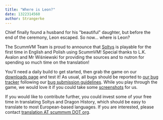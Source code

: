 ```yaml
---
title: "Where is Leon?"
date: 1322314560
author: Strangerke
---
```


Chief finally found a husband for his "beautiful" daughter, but before the end of the ceremony, Leon escaped. So now... where is Leon?

The ScummVM Team is proud to announce that [Soltys](http://www.mobygames.com/game/dos/sotys) is playable for the first time in English and Polish using ScummVM! Special thanks to L.K. Avalon and Mr Wiśniewski for providing the sources and to nutron for spending so much time on the translation!

You'll need a daily build to get started, then grab the game on our [downloads page](/downloads/#extras) and test it! As usual, all bugs should be reported to [our bug tracker](http://bugs.scummvm.org/) following our [bug submission guidelines](/faq/#question.report-bugs). While you play through the game, we would love it if you could take some [screenshots](http://wiki.scummvm.org/index.php/Screenshots) for us.

If you would like to contribute further, you could invest some of your free time in translating Soltys and Dragon History, which should be easy to translate to most European-based languages. If you are interested, please contact [translation AT scummvm DOT org](mailto:translation%20AT%20scummvm%20DOT%20org).
